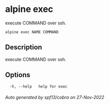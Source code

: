 # alpine exec

execute COMMAND over ssh.

```
alpine exec NAME COMMAND
```

## Description

execute COMMAND over ssh.

## Options

```
  -h, --help   help for exec
```

###### Auto generated by spf13/cobra on 27-Nov-2022
